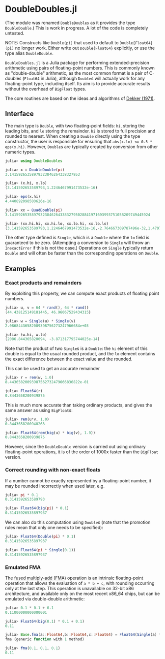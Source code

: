 DoubleDoubles.jl
===============

(The module was renamed `DoubleDoubles` as it provides the type `DoubleDouble`.)
This is work in progress. A lot of the code is completely untested.

NOTE: Constructs like `Double(pi)` that used to default to `Double{Float64}(pi)` no longer work.
Either write out `Double{Float64}` explicitly, or use the type alias `DoubleDouble`.

`DoubleDoubles.jl` is a Julia package for performing extended-precision arithmetic using pairs of floating-point numbers. This is commonly known as "double-double" arithmetic, as the most common format is a pair of C-doubles (`Float64` in Julia), although `Double`s will actually work for any floating-point type, including itself. Its aim is to provide accurate results without the overhead of `BigFloat` types.

The core routines are based on the ideas and algorithms of [Dekker (1971)][dekker1971].

Interface
---------
The main type is `Double`, with two floating-point fields: `hi`, storing the leading bits, and `lo` storing the remainder. `hi` is stored to full precision and rounded to nearest.  When creating a `Double` directly using the type constructor, the user is responsible for ensuring that `abs(x.lo) <= 0.5 * eps(x.hi)`.
However, `Double`s are typically created by conversion from other numeric types.

```julia
julia> using DoubleDoubles

julia> x = DoubleDouble(pi)
3.14159265358979323846264338327953

julia> (x.hi, x.lo)
(3.141592653589793,1.2246467991473532e-16)

julia> eps(x.hi)
4.440892098500626e-16

julia> xx = QuadDouble(pi)
3.1415926535897932384626433832795028841971693993751058209749445924

julia> (xx.hi.hi, xx.hi.lo, xx.lo.hi, xx.lo.lo)
(3.141592653589793,1.2246467991473532e-16,-2.764667309787496e-32,1.4797009536535408e-48)
```

The other type defined is `Single`, which is a `Double` where the `lo` field is guaranteed to be zero.
(Attempting a conversion to `Single` will throw an `InexactError` if this is not the case.)
Operations on `Single` typically return `Double` and will often be faster than the corresponding operations on `Double`.

Examples
---------
### Exact products and remainders

By exploiting this property, we can compute exact products of floating point numbers.

```julia
julia> u, v = 64 * rand(), 64 * rand()
(44.438125149181445, 46.96067529434315)

julia> w = Single(u) * Single(v)
2.08684436582009398756273247966684e+03

julia> (w.hi, w.lo)
(2086.844365820094, -3.871317795744025e-14)
```
Note that the product of two `Single`s is a `Double`: the `hi` element of this
double is equal to the usual rounded product, and the `lo` element contains the exact
difference between the exact value and the rounded.

This can be used to get an accurate remainder
```julia
julia> r = rem(w, 1.0)
8.44365820093987562732479666836822e-01

julia> Float64(r)
0.8443658200939875
```

This is much more accurate than taking ordinary products, and gives the same answer as using `BigFloat`s:
```julia
julia> rem(u*v, 1.0)
0.8443658200940263

julia> Float64(rem(big(u) * big(v), 1.0))
0.8443658200939875
```
However, since the `DoubleDouble` version is carried out using ordinary floating-point operations, it is of the order of 1000x faster than the `BigFloat` version.

### Correct rounding with non-exact floats

If a number cannot be exactly represented by a floating-point number, it may be rounded incorrectly when used later, e.g.
```julia
julia> pi * 0.1
0.3141592653589793

julia> Float64(big(pi) * 0.1)
0.31415926535897937
```
We can also do this computation using `Double`s (note that the promotion rules mean that only one needs to be specified):
```julia
julia> Float64(Double(pi) * 0.1)
0.31415926535897937

julia> Float64(pi * Single(0.1))
0.31415926535897937
```

### Emulated FMA

The [fused multiply-add (FMA)](http://en.wikipedia.org/wiki/Multiply%E2%80%93accumulate_operation) operation is an intrinsic floating-point
operation that allows the evaluation of `a * b + c`, with rounding occurring only
at the last step. This operation is unavailable on 32-bit x86 architecture, and available
only on the most recent x86_64 chips, but can be emulated via double-double arithmetic:

```julia
julia> 0.1 * 0.1 + 0.1
0.11000000000000001

julia> Float64(big(0.1) * 0.1 + 0.1)
0.11

julia> Base.fma(a::Float64,b::Float64,c::Float64) = Float64(Single(a) * Single(b) + Single(c))
fma (generic function with 1 method)

julia> fma(0.1, 0.1, 0.1)
0.11
```

[dekker1971]: http://link.springer.com/article/10.1007%2FBF01397083  "T.J. Dekker (1971) 'A floating-point technique for extending the available precision', Numerische Mathematik, Volume 18, Issue 3, pp 224-242"
